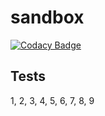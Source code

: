 # sandbox

[![Codacy Badge](https://app.codacy.com/project/badge/Grade/8d87b4e2f6d34e0ea76f510af93ac2f6)](https://www.codacy.com/gh/codacy-docs/sandbox/dashboard?utm_source=github.com&amp;utm_medium=referral&amp;utm_content=codacy-docs/sandbox&amp;utm_campaign=Badge_Grade)

## Tests

1, 2, 3, 4, 5, 6, 7, 8, 9

